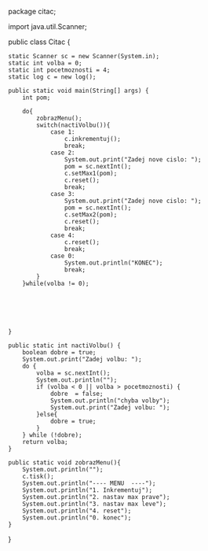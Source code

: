 package citac;

import java.util.Scanner;

public class Citac {

    static Scanner sc = new Scanner(System.in);
    static int volba = 0;
    static int pocetmoznosti = 4;
    static log c = new log();

    public static void main(String[] args) {
        int pom;
        
        do{
            zobrazMenu();
            switch(nactiVolbu()){
                case 1:
                    c.inkrementuj();
                    break;
                case 2:
                    System.out.print("Zadej nove cislo: ");
                    pom = sc.nextInt();
                    c.setMax1(pom);
                    c.reset();
                    break;
                case 3:
                    System.out.print("Zadej nove cislo: ");
                    pom = sc.nextInt();
                    c.setMax2(pom);
                    c.reset();
                    break;
                case 4:
                    c.reset();
                    break;
                case 0:
                    System.out.println("KONEC");
                    break;               
            }
        }while(volba != 0);
        
        
        
        
        

    }

    public static int nactiVolbu() {
        boolean dobre = true;
        System.out.print("Zadej volbu: ");
        do {
            volba = sc.nextInt();
            System.out.println("");
            if (volba < 0 || volba > pocetmoznosti) {
                dobre  = false;
                System.out.println("chyba volby");
                System.out.print("Zadej volbu: ");
            }else{
                dobre = true;
            }
        } while (!dobre);
        return volba;    
    }
    
    public static void zobrazMenu(){
        System.out.println("");
        c.tisk();
        System.out.println("---- MENU  ----");
        System.out.println("1. Inkrementuj");
        System.out.println("2. nastav max prave");
        System.out.println("3. nastav max leve");
        System.out.println("4. reset");
        System.out.println("0. konec");
    }

}


